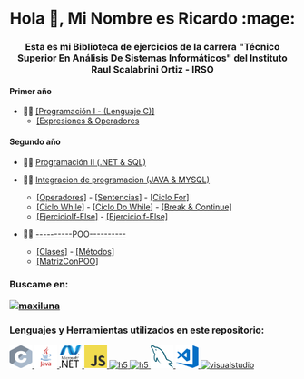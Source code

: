 <h1 align="center">Hola 👋, Mi Nombre es Ricardo :mage: </h1>
<h3 align="center">Esta es mi Biblioteca de ejercicios de la carrera "Técnico Superior En Análisis De Sistemas Informáticos" del Instituto Raul Scalabrini Ortiz - IRSO</h3>

<h4 align="left">Primer año</h4>

 - 👨‍💻 <a href="https://github.com/RichardDB7/IRSO-Programacion/tree/main/C">[Programación I - (Lenguaje C)]</a>
   - <a href="https://github.com/RichardDB7/IRSO-Programacion/blob/main/C/Expresiones%20%26%20Operadores.cpp">[Expresiones & Operadores </a>




<h4 align="left">Segundo año</h4>

- 👨‍💻 <a href="https://github.com/RichardDB7/IRSO-Programacion/tree/main/.NET"> Programación II (.NET & SQL)</a>
- 👨‍💻 <a href="https://github.com/RichardDB7/IRSO-Programacion/tree/main/JAVA">Integracion de programacion (JAVA & MYSQL)</a>
     - <a href="https://github.com/RichardDB7/IRSO-Programacion/blob/main/JAVA/Operadores.java">[Operadores]</a> - <a href="https://github.com/RichardDB7/IRSO-Programacion/blob/main/JAVA/Sentencias.java">[Sentencias]</a> - <a href="https://github.com/RichardDB7/IRSO-Programacion/blob/main/JAVA/CicloFor.Java">[Ciclo For]</a>
     - <a href="https://github.com/RichardDB7/IRSO-Programacion/blob/main/JAVA/CicloWhile.java">[Ciclo While]</a> - <a href="https://github.com/RichardDB7/IRSO-Programacion/blob/main/JAVA/CicloDoWhile.java">[Ciclo Do While]</a> - <a href="https://github.com/RichardDB7/IRSO-Programacion/blob/main/JAVA/Break%26Continue.java">[Break & Continue]</a> 
     - <a href="https://github.com/RichardDB7/IRSO-Programacion/blob/main/JAVA/EjercicioIf-Else.java">[EjercicioIf-Else]</a> - <a href="https://github.com/RichardDB7/IRSO-Programacion/blob/main/JAVA/EjercicioDoWhile.java">[EjercicioIf-Else]</a>
     
     
- 👨‍💻 <a href="https://github.com/RichardDB7/IRSO-Programacion/tree/main/JAVA/POO">----------POO----------</a>
     - <a href="https://github.com/RichardDB7/IRSO-Programacion/blob/main/JAVA/POO/Clases.Java">[Clases]</a> - <a href="https://github.com/RichardDB7/IRSO-Programacion/blob/main/JAVA/POO/Metodos.java">[Métodos]</a> 
     - <a href="https://github.com/RichardDB7/IRSO-Programacion/blob/main/JAVA/POO/MatrizConPOO.java">[MatrizConPOO]</a>
 
<h3 align="left">Buscame en: 
<p align="left">
<a href="https://www.linkedin.com/in/ricardo-diaz-15186b1b8/" target="blank"><img align="center" src="https://raw.githubusercontent.com/rahuldkjain/github-profile-readme-generator/master/src/images/icons/Social/linked-in-alt.svg" alt="maxiluna" height="30" width="40" /></a>
</p>
</h3>

<h3 align="left">Lenguajes y Herramientas utilizados en este repositorio:</h3>
<p align="left">
   <a href="https://www.cprogramming.com/" target="_blank"> <img src="https://github.com/maxiluna/maxiluna/blob/main/c-logo.svg" alt="c" width="40" height="40"/> </a> 
     <a href="https://www.oracle.com/ar/java/technologies/javase/javase-jdk8-downloads.html" target="_blank"> <img src="https://github.com/maxiluna/maxiluna/blob/main/java-logo.svg" alt="python" width="40" height="40"/> </a> 
 <a href="https://www.microsoft.com/es-ar/download/details.aspx?id=30653" target="_blank"> <img src="https://github.com/maxiluna/maxiluna/blob/main/net-logo.svg" alt="net" width="40" height="40"/> </a>
   <a href="https://developer.mozilla.org/es/docs/Learn/JavaScript/First_steps/What_is_JavaScript" target="_blank"> <img src="https://github.com/maxiluna/maxiluna/blob/main/javascript-logo.svg" alt="python" width="40" height="40"/> </a>
 <a href="https://visualstudio.microsoft.com" target="_blank"> <img src="https://upload.wikimedia.org/wikipedia/commons/thumb/6/61/HTML5_logo_and_wordmark.svg/1024px-HTML5_logo_and_wordmark.svg.png" alt="h5" width="40" height="40"/> </a>
 <a href="https://visualstudio.microsoft.com" target="_blank"> <img src="https://upload.wikimedia.org/wikipedia/commons/thumb/d/d5/CSS3_logo_and_wordmark.svg/1452px-CSS3_logo_and_wordmark.svg.png" alt="h5" width="40" height="40"/> </a>
   <a href="https://www.mysql.com" target="_blank"> <img src="https://github.com/maxiluna/maxiluna/blob/main/mysql-logo.svg"alt="python"width="40"height="40"/> </a> 
   <a href="https://visualstudio.microsoft.com" target="_blank"> <img src="https://github.com/maxiluna/maxiluna/blob/main/visual-studio-code.svg" alt="visualstudio" width="40" height="40"/> </a>
 <a href="https://visualstudio.microsoft.com" target="_blank"> <img src="http://www.expertosdecomputadoras.com/wp-content/uploads/2012/02/como%20instalar%20xampp%20eaccelerator%20en%20un%20mac.png" alt="visualstudio" width="40" height="40"/> </a>
 
</p>

